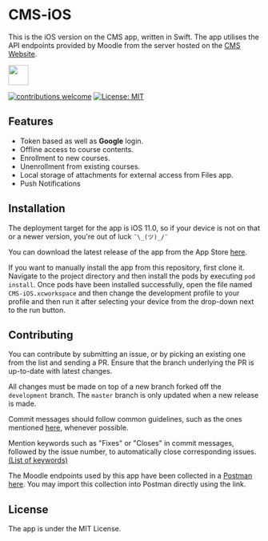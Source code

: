 # CMS-iOS

This is the iOS version on the CMS app, written in Swift. The app utilises the API endpoints provided by Moodle from the server hosted on the [CMS Website](https://td.bits-hyderabad.ac.in/moodle/).

<a href="https://apps.apple.com/in/app/cms-bphc/id1489946522">
  <img height="40" src="https://user-images.githubusercontent.com/7317008/43209852-4ca39622-904b-11e8-8ce1-cdc3aee76ae9.png">
</a>

[![contributions welcome](https://img.shields.io/badge/contributions-welcome-brightgreen.svg?style=flat)](https://github.com/dwyl/esta/issues)
[![License: MIT](https://img.shields.io/badge/License-MIT-yellow.svg)](https://opensource.org/licenses/MIT)

## Features

- Token based as well as **Google** login.
- Offline access to course contents.
- Enrollment to new courses.
- Unenrollment from existing courses.
- Local storage of attachments for external access from Files app.
- Push Notifications

## Installation

The deployment target for the app is iOS 11.0, so if your device is not on that or a newer version, you're out of luck `¯\_(ツ)_/¯` 

You can download the latest release of the app from the App Store [here](https://apps.apple.com/in/app/cms-bphc/id1489946522).

If you want to manually install the app from this repository, first clone it. Navigate to the project directory and then install the pods by executing `pod install`. Once pods have been installed successfully, open the file named `CMS-iOS.xcworkspace` and then change the development profile to your profile and then run it after selecting your device from the drop-down next to the run button.

## Contributing

You can contribute by submitting an issue, or by picking an existing one from the list and sending a PR. Ensure that the branch underlying the PR is up-to-date with latest changes.

All changes must be made on top of a new branch forked off the `development` branch. The `master` branch is only updated when a new release is made.

Commit messages should follow common guidelines, such as the ones mentioned [here](https://chris.beams.io/posts/git-commit/), whenever possible.

Mention keywords such as "Fixes" or "Closes" in commit messages, followed by the issue number, to automatically close corresponding issues. [(List of keywords)](https://help.github.com/articles/closing-issues-using-keywords/)

The Moodle endpoints used by this app have been collected in a [Postman](https://getpostman.com") [here](https://www.getpostman.com/collections/207390c4552febe4e393). You may import this collection into Postman directly using the link. 
## License

The app is under the MIT License.
